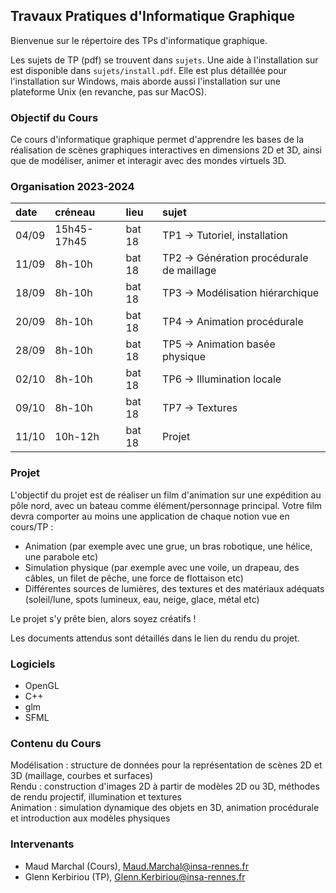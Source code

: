 ## Travaux Pratiques d'Informatique Graphique

Bienvenue sur le répertoire des TPs d'informatique graphique.

Les sujets de TP (pdf) se trouvent dans `sujets`. Une aide à l'installation sur est disponible dans `sujets/install.pdf`. Elle est plus détaillée pour l'installation sur Windows, mais aborde aussi l'installation sur une plateforme Unix (en revanche, pas sur MacOS).

### Objectif du Cours

Ce cours d'informatique graphique permet d'apprendre les bases de la réalisation de scènes graphiques interactives en dimensions 2D et 3D, ainsi que de modéliser, animer et interagir avec des mondes virtuels 3D.

### Organisation 2023-2024

| date  | créneau     | lieu   | sujet                                    |
| :---- | :---------- | :----- | :--------------------------------------- |
| 04/09 | 15h45-17h45 | bat 18 | TP1 → Tutoriel, installation             |
| 11/09 | 8h-10h      | bat 18 | TP2 → Génération procédurale de maillage |
| 18/09 | 8h-10h      | bat 18 | TP3 → Modélisation hiérarchique          |
| 20/09 | 8h-10h      | bat 18 | TP4 → Animation procédurale              |
| 28/09 | 8h-10h      | bat 18 | TP5 → Animation basée physique           |
| 02/10 | 8h-10h      | bat 18 | TP6 → Illumination locale                |
| 09/10 | 8h-10h      | bat 18 | TP7 → Textures                           |
| 11/10 | 10h-12h     | bat 18 | Projet                                   |

### Projet

L'objectif du projet est de réaliser un film d'animation sur une expédition au pôle nord, avec un bateau comme élément/personnage principal.
Votre film devra comporter au moins une application de chaque notion vue en cours/TP :

-   Animation (par exemple avec une grue, un bras robotique, une hélice, une parabole etc)
-   Simulation physique (par exemple avec une voile, un drapeau, des câbles, un filet de pêche, une force de flottaison etc)
-   Différentes sources de lumières, des textures et des matériaux adéquats (soleil/lune, spots lumineux, eau, neige, glace, métal etc)

Le projet s'y prête bien, alors soyez créatifs !

Les documents attendus sont détaillés dans le lien du rendu du projet.

### Logiciels

-   OpenGL
-   C++
-   glm
-   SFML

### Contenu du Cours

Modélisation : structure de données pour la représentation de scènes 2D et 3D (maillage, courbes et surfaces)  
Rendu : construction d'images 2D à partir de modèles 2D ou 3D, méthodes de rendu projectif, illumination et textures  
Animation : simulation dynamique des objets en 3D, animation procédurale et introduction aux modèles physiques

### Intervenants

-   Maud Marchal (Cours), Maud.Marchal@insa-rennes.fr
-   Glenn Kerbiriou (TP), Glenn.Kerbiriou@insa-rennes.fr
